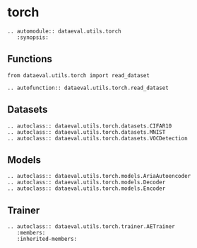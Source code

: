 # torch

```{eval-rst}
.. automodule:: dataeval.utils.torch
   :synopsis:
```

## Functions

```{testsetup}
from dataeval.utils.torch import read_dataset
```

```{eval-rst}
.. autofunction:: dataeval.utils.torch.read_dataset
```

## Datasets

```{eval-rst}
.. autoclass:: dataeval.utils.torch.datasets.CIFAR10
.. autoclass:: dataeval.utils.torch.datasets.MNIST
.. autoclass:: dataeval.utils.torch.datasets.VOCDetection
```

## Models

```{eval-rst}
.. autoclass:: dataeval.utils.torch.models.AriaAutoencoder
.. autoclass:: dataeval.utils.torch.models.Decoder
.. autoclass:: dataeval.utils.torch.models.Encoder
```

## Trainer

```{eval-rst}
.. autoclass:: dataeval.utils.torch.trainer.AETrainer
   :members:
   :inherited-members:
```
